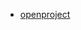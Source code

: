 

- [openproject](https://www.openproject.org/docs/installation-and-operations/installation/docker/)